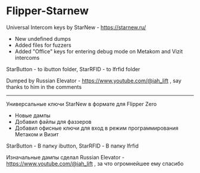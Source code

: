 # Flipper-Starnew

Universal Intercom keys by StarNew - https://starnew.ru/
+ New undefined dumps
+ Added files for fuzzers
+ Added "Office" keys for entering debug mode on Metakom and Vizit intercoms
  
StarButton - to ibutton folder,
StarRFID - to lfrfid folder

Dumped by Russian Elevator - https://www.youtube.com/@iah_lift , say thanks to him in the comments

--------------------------------------------------------------------------------------------------

Универсальные ключи StarNew в формате для Flipper Zero
+ Новые дампы 
+ Добавил файлы для фаззеров
+ Добавил офисные ключи для вход в режим программирования Метаком и Визит
  
StarButton - В папку ibutton,
StarRFID - В папку lfrfid

Изначальные дампы сделал Russian Elevator - https://www.youtube.com/@iah_lift , за что огромнейшее ему спасибо
